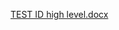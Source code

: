 [TEST ID high level.docx](https://github.com/Kuldeep-te/m1_Bankapplication-/files/8402311/TEST.ID.high.level.docx)

